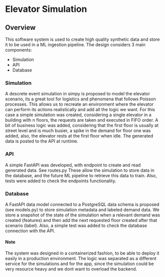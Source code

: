 # Elevator Simulation

## Overview
This software system is used to create high quality synthetic data and store it to be used in a ML ingestion pipeline.
The design considers 3 main components:
- Simulation
- API
- Database

### Simulation
A descrete event simulation in simpy is proposed to model the elevator scenario, its a great tool for logistics and phenomena that follows Poisson processes.
This allows us to recreate an environment where the elevator can perform its actions realistically and add all the logic we want.
For this case a simple simulation was created, considering a single elevator in a building with n floors, the requests are taken and executed in FIFO order.
A bit of business logic was added, considering that the first floor is usually at street level and is much busier, a spike in the demand for floor one was added, also, the elevator rests at the first floor when idle. 
The generated data is posted to the API at runtime.

### API
A simple FastAPI was developed, with endpoint to create and read generated data. See routes.py
These allow the simulation to store data in the database, and the future ML pipeline to retrieve this data to train.
Also, tests were added to check the endpoints functionality.

### Database
A FastAPI data model connected to a PostgreSQL data schema is proposed (see models.py) to store simulation metadata and labeled demand data.
We store a snapshot of the state of the simulation when a relevant demand was created (features) and then add the next requested floor created after that scenario (label).
Also, a simple test was added to check the database connection with the API.

#### Note
The system was designed in a containerized fashion, to be able to deploy it easily in a production environment.
The logic was separated as a different service for the simulations and for the app, since the simulation could be very resource heavy and we dont want to overload the backend.
